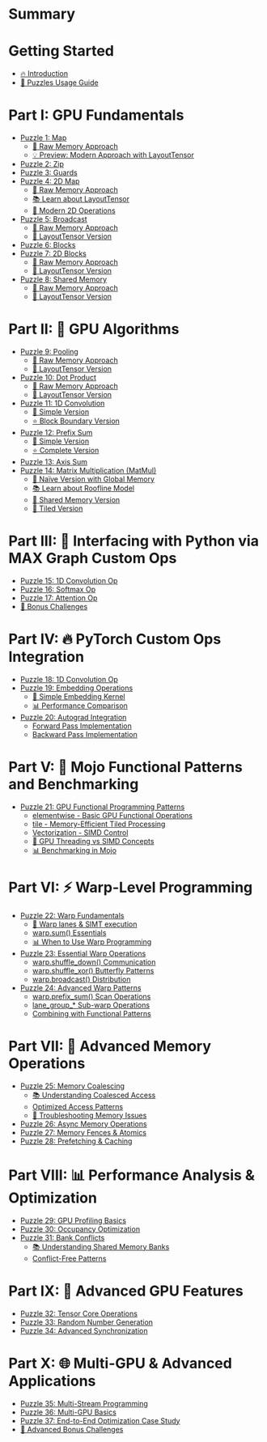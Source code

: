 # Summary

# Getting Started
- [🔥 Introduction](./introduction.md)
- [🧭 Puzzles Usage Guide](./howto.md)

# Part I: GPU Fundamentals
- [Puzzle 1: Map](./puzzle_01/puzzle_01.md)
  - [🔰 Raw Memory Approach](./puzzle_01/raw.md)
  - [💡 Preview: Modern Approach with LayoutTensor](./puzzle_01/layout_tensor_preview.md)
- [Puzzle 2: Zip](./puzzle_02/puzzle_02.md)
- [Puzzle 3: Guards](./puzzle_03/puzzle_03.md)
- [Puzzle 4: 2D Map](./puzzle_04/puzzle_04.md)
  - [🔰 Raw Memory Approach](./puzzle_04/raw.md)
  - [📚 Learn about LayoutTensor](./puzzle_04/introduction_layout_tensor.md)
  - [🚀 Modern 2D Operations](./puzzle_04/layout_tensor.md)
- [Puzzle 5: Broadcast](./puzzle_05/puzzle_05.md)
  - [🔰 Raw Memory Approach](./puzzle_05/raw.md)
  - [📐 LayoutTensor Version](./puzzle_05/layout_tensor.md)
- [Puzzle 6: Blocks](./puzzle_06/puzzle_06.md)
- [Puzzle 7: 2D Blocks](./puzzle_07/puzzle_07.md)
  - [🔰 Raw Memory Approach](./puzzle_07/raw.md)
  - [📐 LayoutTensor Version](./puzzle_07/layout_tensor.md)
- [Puzzle 8: Shared Memory](./puzzle_08/puzzle_08.md)
  - [🔰 Raw Memory Approach](./puzzle_08/raw.md)
  - [📐 LayoutTensor Version](./puzzle_08/layout_tensor.md)

# Part II: 🧮 GPU Algorithms
- [Puzzle 9: Pooling](./puzzle_09/puzzle_09.md)
  - [🔰 Raw Memory Approach](./puzzle_09/raw.md)
  - [📐 LayoutTensor Version](./puzzle_09/layout_tensor.md)
- [Puzzle 10: Dot Product](./puzzle_10/puzzle_10.md)
  - [🔰 Raw Memory Approach](./puzzle_10/raw.md)
  - [📐 LayoutTensor Version](./puzzle_10/layout_tensor.md)
- [Puzzle 11: 1D Convolution](./puzzle_11/puzzle_11.md)
  - [🔰 Simple Version](./puzzle_11/simple.md)
  - [⭐ Block Boundary Version](./puzzle_11/block_boundary.md)
- [Puzzle 12: Prefix Sum](./puzzle_12/puzzle_12.md)
  - [🔰 Simple Version](./puzzle_12/simple.md)
  - [⭐ Complete Version](./puzzle_12/complete.md)
- [Puzzle 13: Axis Sum](./puzzle_13/puzzle_13.md)
- [Puzzle 14: Matrix Multiplication (MatMul)](./puzzle_14/puzzle_14.md)
    - [🔰 Naïve Version with Global Memory](./puzzle_14/naïve.md)
    - [📚 Learn about Roofline Model](./puzzle_14/roofline.md)
    - [🤝 Shared Memory Version](./puzzle_14/shared_memory.md)
    - [📐 Tiled Version](./puzzle_14/tiled.md)

# Part III: 🐍 Interfacing with Python via MAX Graph Custom Ops
- [Puzzle 15: 1D Convolution Op](./puzzle_15/puzzle_15.md)
- [Puzzle 16: Softmax Op](./puzzle_16/puzzle_16.md)
- [Puzzle 17: Attention Op](./puzzle_17/puzzle_17.md)
- [🎯 Bonus Challenges](./bonuses/part3.md)

# Part IV: 🔥 PyTorch Custom Ops Integration
- [Puzzle 18: 1D Convolution Op](./puzzle_18/puzzle_18.md)
- [Puzzle 19: Embedding Operations](./puzzle_19/puzzle_19.md)
  - [🔰 Simple Embedding Kernel](./puzzle_19/simple_embedding_kernel.md)
  - [📊 Performance Comparison](./puzzle_19/performance.md)
- [Puzzle 20: Autograd Integration](./puzzle_20/puzzle_20.md)
  - [Forward Pass Implementation](./puzzle_20/forward_pass.md)
  - [Backward Pass Implementation](./puzzle_20/backward_pass.md)

# Part V: 🌊 Mojo Functional Patterns and Benchmarking
- [Puzzle 21: GPU Functional Programming Patterns](./puzzle_21/puzzle_21.md)
  - [elementwise - Basic GPU Functional Operations](./puzzle_21/elementwise.md)
  - [tile - Memory-Efficient Tiled Processing](./puzzle_21/tile.md)
  - [Vectorization - SIMD Control](./puzzle_21/vectorize.md)
  - [🧠 GPU Threading vs SIMD Concepts](./puzzle_21/gpu-thread-vs-simd.md)
  - [📊 Benchmarking in Mojo](./puzzle_21/benchmarking.md)

# Part VI: ⚡ Warp-Level Programming
- [Puzzle 22: Warp Fundamentals](./puzzle_22/puzzle_22.md)
  - [🧠 Warp lanes & SIMT execution](./puzzle_22/warp_simt.md)
  - [warp.sum() Essentials](./puzzle_22/warp_sum.md)
  - [📊 When to Use Warp Programming](./puzzle_22/warp_extra.md)
- [Puzzle 23: Essential Warp Operations]()
  - [warp.shuffle_down() Communication]()
  - [warp.shuffle_xor() Butterfly Patterns]()
  - [warp.broadcast() Distribution]()
- [Puzzle 24: Advanced Warp Patterns]()
  - [warp.prefix_sum() Scan Operations]()
  - [lane_group_* Sub-warp Operations]()
  - [Combining with Functional Patterns]()

# Part VII: 🧠 Advanced Memory Operations
- [Puzzle 25: Memory Coalescing]()
  - [📚 Understanding Coalesced Access]()
  - [Optimized Access Patterns]()
  - [🔧 Troubleshooting Memory Issues]()
- [Puzzle 26: Async Memory Operations]()
- [Puzzle 27: Memory Fences & Atomics]()
- [Puzzle 28: Prefetching & Caching]()

# Part VIII: 📊 Performance Analysis & Optimization
- [Puzzle 29: GPU Profiling Basics]()
- [Puzzle 30: Occupancy Optimization]()
- [Puzzle 31: Bank Conflicts]()
  - [📚 Understanding Shared Memory Banks]()
  - [Conflict-Free Patterns]()

# Part IX: 🚀 Advanced GPU Features
- [Puzzle 32: Tensor Core Operations]()
- [Puzzle 33: Random Number Generation]()
- [Puzzle 34: Advanced Synchronization]()

# Part X: 🌐 Multi-GPU & Advanced Applications
- [Puzzle 35: Multi-Stream Programming]()
- [Puzzle 36: Multi-GPU Basics]()
- [Puzzle 37: End-to-End Optimization Case Study]()
- [🎯 Advanced Bonus Challenges]()
